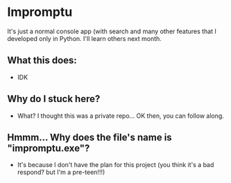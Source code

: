 # Impromptu
It's just a normal console app (with search and many other features that I developed only in Python. I'll learn others next month.
## What this does:
- IDK
##
## Why do I stuck here?
- What? I thought this was a private repo...
OK then, you can follow along.
##
## Hmmm... Why does the file's name is "impromptu.exe"?
- It's because I don't have the plan for this project (you think it's a bad respond? but I'm a pre-teen!!!)
